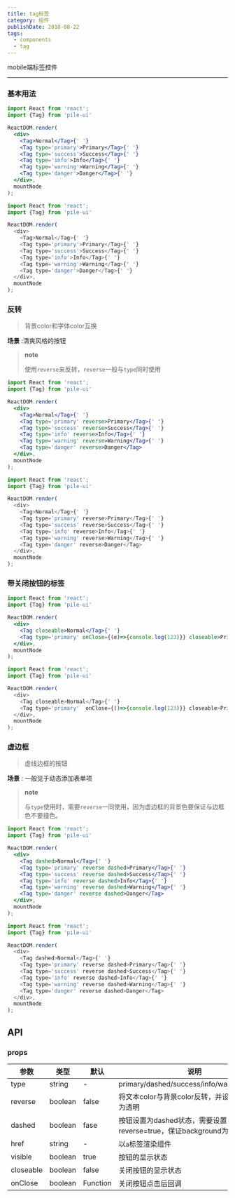 ```yaml
---
title: tag标签
category: 组件
publishDate: 2018-08-22
tags:
  - components
  - tag
---
```


mobile端标签控件

---

### 基本用法

```jsx harmony
import React from 'react';
import {Tag} from 'pile-ui'

ReactDOM.render(
  <div>
    <Tag>Normal</Tag>{' '}
    <Tag type='primary'>Primary</Tag>{' '}
    <Tag type='success'>Success</Tag>{' '}
    <Tag type='info'>Info</Tag>{' '}
    <Tag type='warning'>Warning</Tag>{' '}
    <Tag type='danger'>Danger</Tag>{' '}
  </div>,
  mountNode
);
```

```js
import React from 'react';
import {Tag} from 'pile-ui'

ReactDOM.render(
  <div>
    <Tag>Normal</Tag>{' '}
    <Tag type='primary'>Primary</Tag>{' '}
    <Tag type='success'>Success</Tag>{' '}
    <Tag type='info'>Info</Tag>{' '}
    <Tag type='warning'>Warning</Tag>{' '}
    <Tag type='danger'>Danger</Tag>{' '}
  </div>,
  mountNode
);
```

### 反转

> 背景color和字体color互换

**场景** :清爽风格的按钮

> **note**
>
> 使用`reverse`来反转，`reverse`一般与`type`同时使用


```jsx harmony
import React from 'react';
import {Tag} from 'pile-ui'

ReactDOM.render(
  <div>
    <Tag>Normal</Tag>{' '}
    <Tag type='primary' reverse>Primary</Tag>{' '}
    <Tag type='success' reverse>Success</Tag>{' '}
    <Tag type='info' reverse>Info</Tag>{' '}
    <Tag type='warning' reverse>Warning</Tag>{' '}
    <Tag type='danger' reverse>Danger</Tag>
  </div>,
  mountNode
);
```

```js
import React from 'react';
import {Tag} from 'pile-ui'

ReactDOM.render(
  <div>
    <Tag>Normal</Tag>{' '}
    <Tag type='primary' reverse>Primary</Tag>{' '}
    <Tag type='success' reverse>Success</Tag>{' '}
    <Tag type='info' reverse>Info</Tag>{' '}
    <Tag type='warning' reverse>Warning</Tag>{' '}
    <Tag type='danger' reverse>Danger</Tag>
  </div>,
  mountNode
);
```

### 带关闭按钮的标签

```jsx harmony
import React from 'react';
import {Tag} from 'pile-ui'

ReactDOM.render(
  <div>
    <Tag closeable>Normal</Tag>{' '}
    <Tag type='primary' onClose={(e)=>{console.log(123)}} closeable>Primary</Tag>{' '}
  </div>,
  mountNode
);
```

```js
import React from 'react';
import {Tag} from 'pile-ui'

ReactDOM.render(
  <div>
    <Tag closeable>Normal</Tag>{' '}
    <Tag type='primary'  onClose={()=>{console.log(123)}} closeable>Primary</Tag>{' '}
  </div>,
  mountNode
);
```

### 虚边框

> 虚线边框的按钮

**场景** : 一般见于动态添加表单项

> **note**
>
> 与`type`使用时，需要`reverse`一同使用，因为虚边框的背景色要保证与边框色不要撞色。


```jsx harmony
import React from 'react';
import {Tag} from 'pile-ui'

ReactDOM.render(
  <div>
    <Tag dashed>Normal</Tag>{' '}
    <Tag type='primary' reverse dashed>Primary</Tag>{' '}
    <Tag type='success' reverse dashed>Success</Tag>{' '}
    <Tag type='info' reverse dashed>Info</Tag>{' '}
    <Tag type='warning' reverse dashed>Warning</Tag>{' '}
    <Tag type='danger' reverse dashed>Danger</Tag>
  </div>,
  mountNode
);
```

```js
import React from 'react';
import {Tag} from 'pile-ui'

ReactDOM.render(
  <div>
    <Tag dashed>Normal</Tag>{' '}
    <Tag type='primary' reverse dashed>Primary</Tag>{' '}
    <Tag type='success' reverse dashed>Success</Tag>{' '}
    <Tag type='info' reverse dashed>Info</Tag>{' '}
    <Tag type='warning' reverse dashed>Warning</Tag>{' '}
    <Tag type='danger' reverse dashed>Danger</Tag>
  </div>,
  mountNode
);
```
## API

### props

|   参数    |   类型   |   默认  |   说明     |
|-----------|----------|------------|-------------------|
| type  |  string    |  -      | primary/dashed/success/info/warning/danger |
| reverse  |  boolean  |  false      | 将文本color与背景color反转，并设置背景color为透明 |
| dashed  | boolean | fase | 按钮设置为dashed状态，需要设置reverse=true，保证background为'#fff' |
| href  | string | -  | 以`a`标签渲染组件   |
| visible     | boolean     |  true    | 按钮的显示状态 |
| closeable     | boolean     |  false    | 关闭按钮的显示状态 |
| onClose     | boolean     |  Function    | 关闭按钮点击后回调 |

